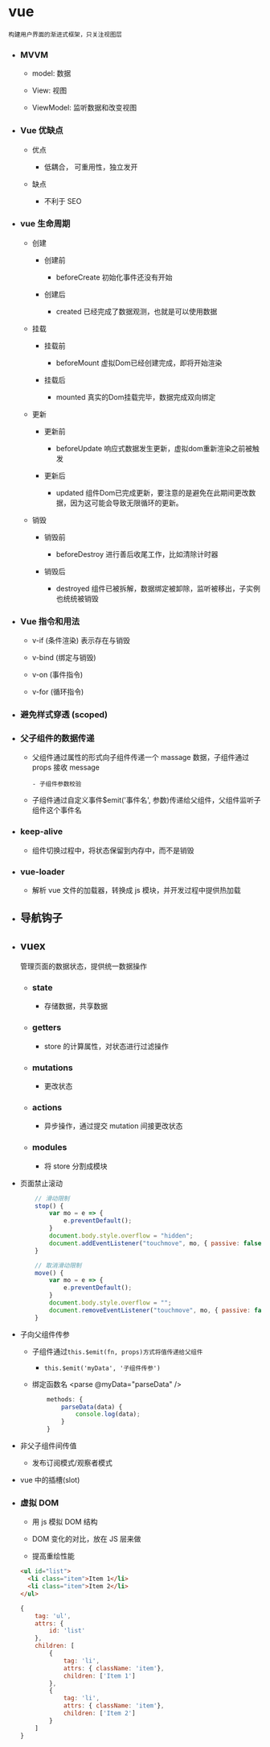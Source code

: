 # vue

    构建用户界面的渐进式框架，只关注视图层

- ### MVVM

  - model: 数据

  - View: 视图

  - ViewModel: 监听数据和改变视图

- ### Vue 优缺点

  - 优点

    - 低耦合， 可重用性，独立发开

  - 缺点

    - 不利于 SEO

- ### vue 生命周期

  - 创建

    - 创建前

      - beforeCreate 初始化事件还没有开始
    
    - 创建后

        - created 已经完成了数据观测，也就是可以使用数据

  - 挂载
    
    - 挂载前

        - beforeMount 虚拟Dom已经创建完成，即将开始渲染

    - 挂载后

        - mounted 真实的Dom挂载完毕，数据完成双向绑定

  - 更新
    
    - 更新前

        - beforeUpdate 响应式数据发生更新，虚拟dom重新渲染之前被触发
    
    - 更新后

        - updated 组件Dom已完成更新，要注意的是避免在此期间更改数据，因为这可能会导致无限循环的更新。

  - 销毁

    - 销毁前

        - beforeDestroy 进行善后收尾工作，比如清除计时器

    - 销毁后
    
        - destroyed 组件已被拆解，数据绑定被卸除，监听被移出，子实例也统统被销毁

* ### Vue 指令和用法

  - v-if (条件渲染) 表示存在与销毁

  - v-bind (绑定与销毁)

  - v-on (事件指令)

  - v-for (循环指令)

* ### 避免样式穿透 (scoped)

* ### 父子组件的数据传递

  - 父组件通过属性的形式向子组件传递一个 massage 数据，子组件通过 props 接收
    message

        - 子组件参数校验

  - 子组件通过自定义事件\$emit('事件名', 参数)传递给父组件，父组件监听子组件这个事件名

* ### keep-alive

  - 组件切换过程中，将状态保留到内存中，而不是销毁

* ### vue-loader

  - 解析 vue 文件的加载器，转换成 js 模块，并开发过程中提供热加载

* ## 导航钩子

- ## vuex

  管理页面的数据状态，提供统一数据操作

  - ### state

    - 存储数据，共享数据

  - ### getters

    - store 的计算属性，对状态进行过滤操作

  - ### mutations

    - 更改状态

  - ### actions

    - 异步操作，通过提交 mutation 间接更改状态

  - ### modules

    - 将 store 分割成模块

* 页面禁止滚动

  ```javascript
      // 滑动限制
      stop() {
          var mo = e => {
              e.preventDefault();
          }
          document.body.style.overflow = "hidden";
          document.addEventListener("touchmove", mo, { passive: false });
      }

      // 取消滑动限制
      move() {
          var mo = e => {
              e.preventDefault();
          }
          document.body.style.overflow = "";
          document.removeEventListener("touchmove", mo, { passive: false });
      }
  ```

- 子向父组件传参

  - 子组件通过`this.$emit(fn, props)方式将值传递给父组件`

    - `this.$emit('myData', '子组件传参')`

  - 绑定函数名 <parse @myData="parseData" />

    ```javascript
        methods: {
            parseData(data) {
                console.log(data);
            }
        }
    ```

* 非父子组件间传值

  - 发布订阅模式/观察者模式

* vue 中的插槽(slot)

* ### 虚拟 DOM

  - 用 js 模拟 DOM 结构

  - DOM 变化的对比，放在 JS 层来做

  - 提高重绘性能

  ```html
  <ul id="list">
    <li class="item">Item 1</li>
    <li class="item">Item 2</li>
  </ul>
  ```

  ```javascript
  {
      tag: 'ul',
      attrs: {
          id: 'list'
      },
      children: [
          {
              tag: 'li',
              attrs: { className: 'item'},
              children: ['Item 1']
          },
          {
              tag: 'li',
              attrs: { className: 'item'},
              children: ['Item 2']
          }
      ]
  }
  ```
